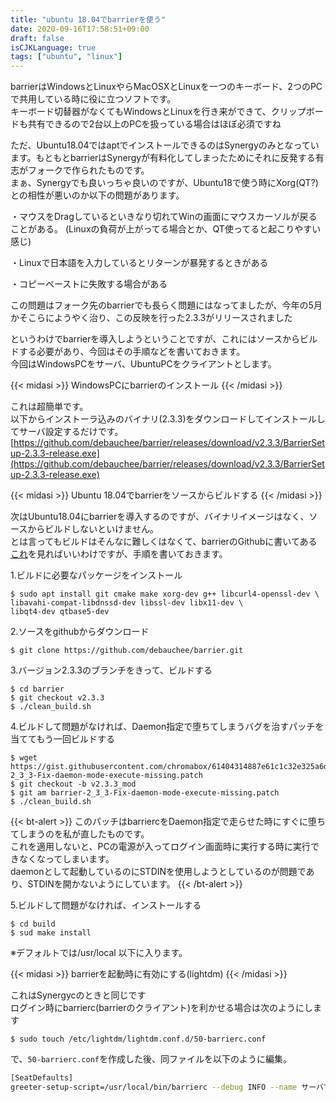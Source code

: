 ```yaml
---
title: "ubuntu 18.04でbarrierを使う"
date: 2020-09-16T17:58:51+09:00
draft: false
isCJKLanguage: true
tags: ["ubuntu", "linux"]
---
```


barrierはWindowsとLinuxやらMacOSXとLinuxを一つのキーボード、2つのPCで共用している時に役に立つソフトです。  
キーボード切替器がなくてもWindowsとLinuxを行き来ができて、クリップボードも共有できるので2台以上のPCを扱っている場合はほぼ必須ですね

ただ、Ubuntu18.04ではaptでインストールできるのはSynergyのみとなっています。もともとbarrierはSynergyが有料化してしまったためにそれに反発する有志がフォークで作られたものです。  
まぁ、Synergyでも良いっちゃ良いのですが、Ubuntu18で使う時にXorg(QT?)との相性が悪いのか以下の問題があります。

・マウスをDragしているといきなり切れてWinの画面にマウスカーソルが戻ることがある。 
(Linuxの負荷が上がってる場合とか、QT使ってると起こりやすい感じ)

・Linuxで日本語を入力しているとリターンが暴発するときがある

・コピーペーストに失敗する場合がある

この問題はフォーク先のbarrierでも長らく問題にはなってましたが、今年の5月かそこらにようやく治り、この反映を行った2.3.3がリリースされました

というわけでbarrierを導入しようということですが、これにはソースからビルドする必要があり、今回はその手順などを書いておきます。  
今回はWindowsPCをサーバ、UbuntuPCをクライアントとします。

{{< midasi >}}
WindowsPCにbarrierのインストール
{{< /midasi >}}

これは超簡単です。  
以下からインストーラ込みのバイナリ(2.3.3)をダウンロードしてインストールしてサーバ設定するだけです。  
[https://github.com/debauchee/barrier/releases/download/v2.3.3/BarrierSetup-2.3.3-release.exe](https://github.com/debauchee/barrier/releases/download/v2.3.3/BarrierSetup-2.3.3-release.exe)


{{< midasi >}}
Ubuntu 18.04でbarrierをソースからビルドする
{{< /midasi >}}

次はUbuntu18.04にbarrierを導入するのですが、バイナリイメージはなく、ソースからビルドしないといけません。  
とは言ってもビルドはそんなに難しくはなくて、barrierのGithubに書いてある[これ](https://github.com/debauchee/barrier/wiki/Building-on-Linux)を見ればいいわけですが、手順を書いておきます。

1.ビルドに必要なパッケージをインストール
```
$ sudo apt install git cmake make xorg-dev g++ libcurl4-openssl-dev \
libavahi-compat-libdnssd-dev libssl-dev libx11-dev \
libqt4-dev qtbase5-dev
```

2.ソースをgithubからダウンロード
```
$ git clone https://github.com/debauchee/barrier.git
```
	
3.バージョン2.3.3のブランチをきって、ビルドする
```
$ cd barrier
$ git checkout v2.3.3
$ ./clean_build.sh
```

4.ビルドして問題がなければ、Daemon指定で堕ちてしまうバグを治すパッチを当ててもう一回ビルドする
```
$ wget https://gist.githubusercontent.com/chromabox/61404314887e61c1c32e325a6dc37e41/raw/a83699cc038dc547bb90aab6af6e810200ddee04/barrier-2_3_3-Fix-daemon-mode-execute-missing.patch
$ git checkout -b v2.3.3_mod
$ git am barrier-2_3_3-Fix-daemon-mode-execute-missing.patch
$ ./clean_build.sh
```
{{< bt-alert >}}
このパッチはbarriercをDaemon指定で走らせた時にすぐに堕ちてしまうのを私が直したものです。  
これを適用しないと、PCの電源が入ってログイン画面時に実行する時に実行できなくなってしまいます。  
daemonとして起動しているのにSTDINを使用しようとしているのが問題であり、STDINを開かないようにしています。
{{< /bt-alert >}}

5.ビルドして問題がなければ、インストールする
```
$ cd build
$ sud make install
```
※デフォルトでは/usr/local 以下に入ります。

{{< midasi >}}
barrierを起動時に有効にする(lightdm)
{{< /midasi >}}

これはSynergycのときと同じです  
ログイン時にbarrierc(barrierのクライアント)を利かせる場合は次のようにします
	
```
$ sudo touch /etc/lightdm/lightdm.conf.d/50-barrierc.conf
```
で、`50-barrierc.conf`を作成した後、同ファイルを以下のように編集。

```sh
[SeatDefaults]
greeter-setup-script=/usr/local/bin/barrierc --debug INFO --name サーバで名前設定したこのPCの名前 サーバのIP
```	

